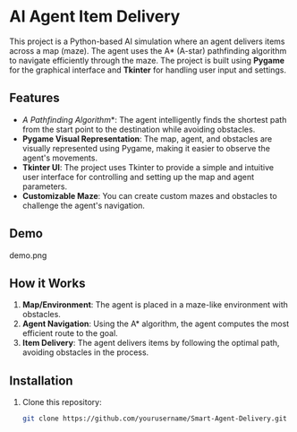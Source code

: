 # AI Agent Item Delivery

This project is a Python-based AI simulation where an agent delivers items across a map (maze). The agent uses the A* (A-star) pathfinding algorithm to navigate efficiently through the maze. The project is built using **Pygame** for the graphical interface and **Tkinter** for handling user input and settings.

## Features

- **A* Pathfinding Algorithm**: The agent intelligently finds the shortest path from the start point to the destination while avoiding obstacles.
- **Pygame Visual Representation**: The map, agent, and obstacles are visually represented using Pygame, making it easier to observe the agent's movements.
- **Tkinter UI**: The project uses Tkinter to provide a simple and intuitive user interface for controlling and setting up the map and agent parameters.
- **Customizable Maze**: You can create custom mazes and obstacles to challenge the agent's navigation.

## Demo

demo.png

## How it Works

1. **Map/Environment**: The agent is placed in a maze-like environment with obstacles.
2. **Agent Navigation**: Using the A* algorithm, the agent computes the most efficient route to the goal.
3. **Item Delivery**: The agent delivers items by following the optimal path, avoiding obstacles in the process.

## Installation

1. Clone this repository:
   ```bash
   git clone https://github.com/yourusername/Smart-Agent-Delivery.git

